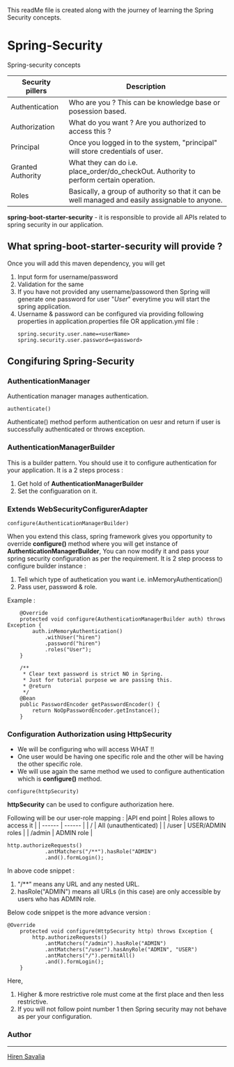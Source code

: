 This readMe file is created along with the journey of learning the Spring Security concepts.
# Spring-Security
Spring-security concepts

|Security pillers | Description |
| ------ | ------ |
| Authentication | Who are you ? This can be knowledge base or posession based. |
| Authorization | What do you want ? Are you authorized to access this ? |
| Principal | Once you logged in to the system, "principal" will store credentials of user. |
| Granted Authority | What they can do i.e. place_order/do_checkOut. Authority to perform certain operation.|
| Roles | Basically, a group of authority so that it can be well managed and easily assignable to anyone. |

**spring-boot-starter-security** - it is responsible to provide all APIs related to spring security in our application.

## What spring-boot-starter-security will provide ?
Once you will add this maven dependency, you will get
1. Input form for username/password
2. Validation for the same
3. If you have not provided any username/passoword then Spring will generate one password for user "*User*" everytime you will start the spring application.
4. Username & password can be configured via providing following properties in application.properties file OR application.yml file :
	```
	spring.security.user.name=<userName>
	spring.security.user.password=<password>
	```

## Congifuring Spring-Security
### AuthenticationManager
Authentication manager manages authentication.
```
authenticate()
```
Authenticate() method perform authentication on uesr and return if user  is successfully authenticated or throws exception.

### AuthenticationManagerBuilder
This is a builder pattern. You should use it to configure authentication for your application.
It is a 2 steps process :
1. Get hold of **AuthenticationManagerBuilder**
2. Set the configuaration on it.

### Extends WebSecurityConfigurerAdapter
```
configure(AuthenticationManagerBuilder)
```
When you extend this class, spring framework gives you opportunity to override **configure()** method where you will get instance of **AuthenticationManagerBuilder**, You can now modify it and pass your spring security configuration as per the requirement.
It is 2 step process to configure builder instance :
1. Tell which type of authetication you want i.e. inMemoryAuthentication()
2. Pass user, password & role.

Example :
```
	@Override
	protected void configure(AuthenticationManagerBuilder auth) throws Exception {
		auth.inMemoryAuthentication()
			.withUser("hiren")
			.password("hiren")
			.roles("User");
	}
	
	/**
	 * Clear text password is strict NO in Spring.
	 * Just for tutorial purpose we are passing this.
	 * @return
	 */
	@Bean
	public PasswordEncoder getPasswordEncoder() {
		return NoOpPasswordEncoder.getInstance();
	}
```

### Configuration Authorization using HttpSecurity
- We will be configuring who will access WHAT !!
- One user would be having one specific role and the other will be having the other specific role.
- We will use again the same method we used to configure authentication which is **configure()** method.
```
configure(httpSecurity)
```
**httpSecurity** can be used to configure authorization here.

Following will be our user-role mapping :
|API end point | Roles allows to access it |
| ------ | ------ |
| / | All (unauthenticated) |
| /user | USER/ADMIN roles |
| /admin | ADMIN role |
```
http.authorizeRequests()
			.antMatchers("/**").hasRole("ADMIN")
			.and().formLogin();
```
In above code snippet :
1.  "/**" means any URL and any nested URL.
2. hasRole("ADMIN") means all URLs (in this case) are only accessible by users who has ADMIN role.

Below code snippet is the more advance version :
```
@Override
	protected void configure(HttpSecurity http) throws Exception {
		http.authorizeRequests()
			.antMatchers("/admin").hasRole("ADMIN")
			.antMatchers("/user").hasAnyRole("ADMIN", "USER")
			.antMatchers("/").permitAll()
			.and().formLogin();
	}
```
Here,
1. Higher & more restrictive role must come at the first place and then less restrictive.
2. If you will not follow point number 1 then Spring security may not behave as per your configuration.

### Author
---

[Hiren Savalia](https://www.linkedin.com/in/hiren879/)
